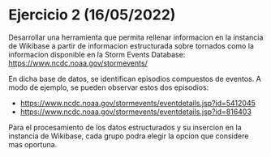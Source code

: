 # Ejercicio 2 (16/05/2022)
Desarrollar una herramienta que permita rellenar informacion en la instancia de Wikibase a partir de informacion estructurada sobre tornados como la informacion disponible en la Storm Events Database: https://www.ncdc.noaa.gov/stormevents/

En dicha base de datos, se identifican episodios compuestos de eventos. A modo de ejemplo, se pueden observar estos dos episodios: 
- https://www.ncdc.noaa.gov/stormevents/eventdetails.jsp?id=5412045
- https://www.ncdc.noaa.gov/stormevents/eventdetails.jsp?id=816403

Para el procesamiento de los datos estructurados y su insercion en la instancia de Wikibase, cada grupo podra elegir la opcion que considere mas oportuna. 
